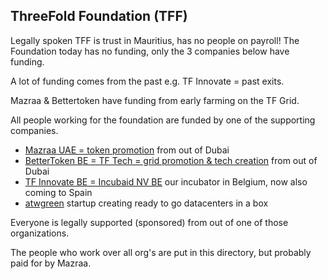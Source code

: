## ThreeFold Foundation (TFF)

Legally spoken TFF is trust in Mauritius, has no people on payroll!
The Foundation today has no funding, only the 3 companies below have funding.

A lot of funding comes from the past e.g. TF Innovate = past exits.

Mazraa & Bettertoken have funding from early farming on the TF Grid.

All people working for the foundation are funded by one of the supporting companies.

- [Mazraa UAE = token promotion](mazrraa/mazrraa.md) from out of Dubai
- [BetterToken BE = TF Tech = grid promotion & tech creation](tftech/tftech.md) from out of Dubai
- [TF Innovate BE = Incubaid NV BE](tfinnovate/tfinnovate.md) our incubator in Belgium, now also coming to Spain
- [atwgreen](atwgreen/atwgreen.md) startup creating ready to go datacenters in a box

Everyone is legally supported (sponsored) from out of one of those organizations.

The people who work over all org's are put in this directory, but probably paid for by Mazraa.